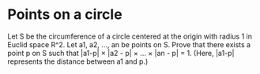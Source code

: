 # Points on a circle

Let S be the circumference of a circle centered at the origin with radius 1 in Euclid space R^2.
Let a1, a2, ..., an be points on S. 
Prove that there exists a point p on S such that |a1-p| × |a2 - p| × ... × |an - p| = 1. (Here, |a1-p| represents the distance between a1 and p.)



